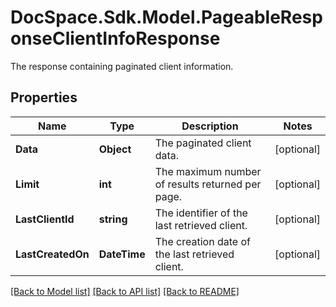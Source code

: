 # DocSpace.Sdk.Model.PageableResponseClientInfoResponse
The response containing paginated client information.

## Properties

Name | Type | Description | Notes
------------ | ------------- | ------------- | -------------
**Data** | **Object** | The paginated client data. | [optional] 
**Limit** | **int** | The maximum number of results returned per page. | [optional] 
**LastClientId** | **string** | The identifier of the last retrieved client. | [optional] 
**LastCreatedOn** | **DateTime** | The creation date of the last retrieved client. | [optional] 

[[Back to Model list]](../README.md#documentation-for-models) [[Back to API list]](../README.md#documentation-for-api-endpoints) [[Back to README]](../README.md)

